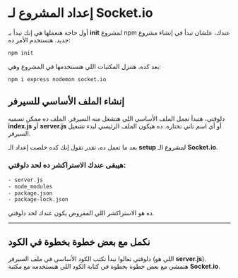 
# إعداد المشروع لـ Socket.io

أول حاجة هتعملها هي إنك تبدأ بـ **init** لمشروع npm عندك، علشان تبدأ في إنشاء مشروع جديد. هتستخدم الأمر ده:

```bash
npm init
```

بعد كده، هتنزل المكتبات اللي هنستخدمها في المشروع وهي:  

```bash
npm i express nodemon socket.io
```

## إنشاء الملف الأساسي للسيرفر

دلوقتي، هتبدأ تعمل الملف الأساسي اللي هتشغل منه السيرفر. الملف ده ممكن تسميه **index.js** أو **server.js** أو أي اسم تاني تختاره. ده هيكون الملف الرئيسي لبدء تشغيل السيرفر.

بعد ما تعمل ده، تقدر تقول إنك كده خلصت إعداد الـ **setup** لمشروع الـ **Socket.io**.

### هيبقى عندك الاستراكشر ده لحد دلوقتي:

```bash
- server.js
- node_modules
- package.json
- package-lock.json
```

ده هو الاستراكشر اللي المفروض يكون عندك لحد دلوقتي.  

---

## نكمل مع بعض خطوة بخطوة في الكود

دلوقتي تعالوا نبدأ نكتب الكود الأساسي في ملف السيرفر (اللي هو **server.js**).  
هنمشي مع بعض خطوة بخطوة في كتابة الكود اللي هنستخدمه مع مكتبة **Socket.io**.
